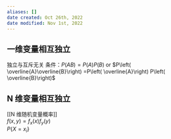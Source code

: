```yaml
---
aliases: []
date created: Oct 26th, 2022
date modified: Nov 1st, 2022
---
```

## 一维变量相互独立
独立与互斥无关
条件：$P(AB) = P(A)P(B)$ or $P\left( \overline{A}\overline{B}\right) =P\left( \overline{A}\right) P\left( \overline{B}\right)$

## N 维变量相互独立
[[N 维随机变量概率]]  
$f(x,y) = f_{x}(x) f_{y}(y)$  
$P\{X=x_i\}$
